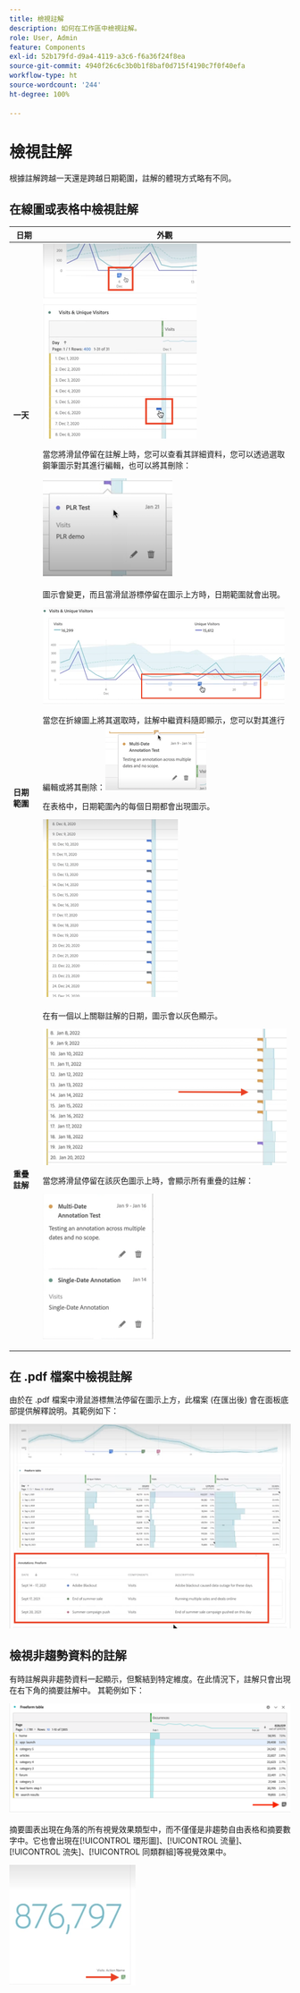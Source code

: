 ```yaml
---
title: 檢視註解
description: 如何在工作區中檢視註解。
role: User, Admin
feature: Components
exl-id: 52b179fd-d9a4-4119-a3c6-f6a36f24f8ea
source-git-commit: 4940f26c6c3b0b1f8baf0d715f4190c7f0f40efa
workflow-type: ht
source-wordcount: '244'
ht-degree: 100%

---
```


# 檢視註解

根據註解跨越一天還是跨越日期範圍，註解的體現方式略有不同。

## 在線圖或表格中檢視註解

| 日期 | 外觀 |
| --- | --- |
| **一天** | ![](assets/single-day.png)<p>當您將滑鼠停留在註解上時，您可以查看其詳細資料，您可以透過選取鋼筆圖示對其進行編輯，也可以將其刪除：<p> ![](assets/hover.png) |
| **日期範圍** | 圖示會變更，而且當滑鼠游標停留在圖示上方時，日期範圍就會出現。<p>![](assets/multi-day.png)<p>當您在折線圖上將其選取時，註解中繼資料隨即顯示，您可以對其進行編輯或將其刪除：![](assets/multi-hover.png)<p>在表格中，日期範圍內的每個日期都會出現圖示。<p>![](assets/multi-day-table.png) |
| **重疊註解** | 在有一個以上關聯註解的日期，圖示會以灰色顯示。<p>![](assets/grey.png)<p>當您將滑鼠停留在該灰色圖示上時，會顯示所有重疊的註解：<p>![](assets/overlap.png) |

## 在 .pdf 檔案中檢視註解

由於在 .pdf 檔案中滑鼠游標無法停留在圖示上方，此檔案 (在匯出後) 會在面板底部提供解釋說明。其範例如下：

![](assets/ann-pdf.png)

## 檢視非趨勢資料的註解

有時註解與非趨勢資料一起顯示，但繫結到特定維度。在此情況下，註解只會出現在右下角的摘要註解中。 其範例如下：

![](assets/non-date.png)

摘要圖表出現在角落的所有視覺效果類型中，而不僅僅是非趨勢自由表格和摘要數字中。它也會出現在[!UICONTROL 環形圖]、[!UICONTROL 流量]、[!UICONTROL 流失]、[!UICONTROL 同類群組]等視覺效果中。

![](assets/ann-summary.png)
